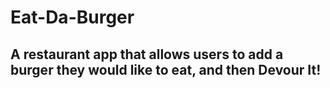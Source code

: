 # Eat-Da-Burger

## A restaurant app that allows users to add a burger they would like to eat, and then Devour It!
